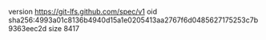 version https://git-lfs.github.com/spec/v1
oid sha256:4993a01c8136b4940d15a1e0205413aa2767f6d0485627175253c7b9363eec2d
size 8417
